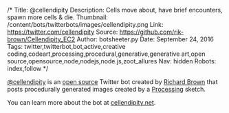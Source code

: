 /*
Title: @cellendipity
Description: Cells move about, have brief encounters, spawn more cells & die.
Thumbnail: /content/bots/twitterbots/images/cellendipity.png
Link: https://twitter.com/cellendipity
Source: https://github.com/rik-brown/Cellendipity_EC2
Author: botsheeter.py
Date: September 24, 2016
Tags: twitter,twitterbot,bot,active,creative coding,codeart,processing,procedural,generative,generative art,open source,opensource,node,nodejs,node.js,zoot_allures
Nav: hidden
Robots: index,follow
*/

[@cellendipity](https://twitter.com/cellendipity) is an [open source](https://github.com/rik-brown/Cellendipity_EC2) Twitter bot created by [Richard Brown](https://twitter.com/Zoot_Allures) that posts procedurally generated images created by a [Processing](https://en.wikipedia.org/wiki/Processing_(programming_language)) sketch.

You can learn more about the bot at [cellendipity.net](http://cellendipity.net).
